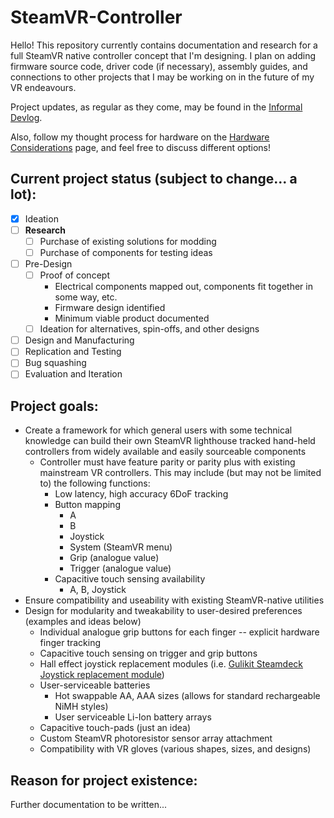 # SteamVR-Controller

Hello! This repository currently contains documentation and research for a full SteamVR native controller concept that I'm designing. I plan on adding firmware source code, driver code (if necessary), assembly guides, and connections to other projects that I may be working on in the future of my VR endeavours.

Project updates, as regular as they come, may be found in the [Informal Devlog](docs/informal-devlog/_intro.md).

Also, follow my thought process for hardware on the [Hardware Considerations](docs/hardware-considerations.md) page, and feel free to discuss different options!

## Current project status (subject to change... a lot):
- [x] Ideation
- [ ] **Research**
    - [ ] Purchase of existing solutions for modding
    - [ ] Purchase of components for testing ideas
- [ ] Pre-Design
    - [ ] Proof of concept
        - Electrical components mapped out, components fit together in some way, etc.
        - Firmware design identified
        - Minimum viable product documented
    - [ ] Ideation for alternatives, spin-offs, and other designs
- [ ] Design and Manufacturing
- [ ] Replication and Testing
- [ ] Bug squashing
- [ ] Evaluation and Iteration

## Project goals:
- Create a framework for which general users with some technical knowledge can build their own SteamVR lighthouse tracked hand-held controllers from widely available and easily sourceable components
    - Controller must have feature parity or parity plus with existing mainstream VR controllers. This may include (but may not be limited to) the following functions:
        - Low latency, high accuracy 6DoF tracking
        - Button mapping
            - A
            - B
            - Joystick
            - System (SteamVR menu)
            - Grip (analogue value)
            - Trigger (analogue value)
        - Capacitive touch sensing availability
            - A, B, Joystick
- Ensure compatibility and useability with existing SteamVR-native utilities
- Design for modularity and tweakability to user-desired preferences (examples and ideas below)
    - Individual analogue grip buttons for each finger -- explicit hardware finger tracking
    - Capacitive touch sensing on trigger and grip buttons
    - Hall effect joystick replacement modules (i.e. [Gulikit Steamdeck Joystick replacement module](https://www.gulikit.com/productinfo/854122.html))
    - User-serviceable batteries
        - Hot swappable AA, AAA sizes (allows for standard rechargeable NiMH styles)
        - User serviceable Li-Ion battery arrays
    - Capacitive touch-pads (just an idea)
    - Custom SteamVR photoresistor sensor array attachment
    - Compatibility with VR gloves (various shapes, sizes, and designs)

## Reason for project existence:
Further documentation to be written...
